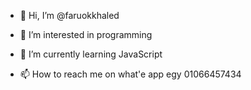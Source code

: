 - 👋 Hi, I’m @faruokkhaled
- 👀 I’m interested in programming 
- 🌱 I’m currently learning JavaScript 
  
- 📫 How to reach me on what'e app egy 01066457434

<!---
faruokkhaled/faruokkhaled is a ✨ special ✨ repository because its `README.md` (this file) appears on your GitHub profile.
You can click the Preview link to take a look at your changes.
--->
